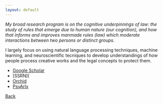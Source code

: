 ```yaml
---
layout: default
---
```


_My broad research program is on the cognitive underpinnings of law: the study of rules that emerge due to human nature (our cognition), and how that informs and improves manmade rules (law) which moderate interactions between two persons or distinct groups._

I largely focus on using natural language processing techniques, machine learning, and neuroscientific tecniques to develop understandings of how people process creative works and the legal concepts to protect them. 

- [Google Scholar](https://scholar.google.com/citations?user=CPzEFYsAAAAJ&hl=en)
- [SSRN](
- [Orchid](https://orcid.org/0000-0003-0362-759X)
- [PsyArIx](https://osf.io/3gwrh/)

[Back](./)

